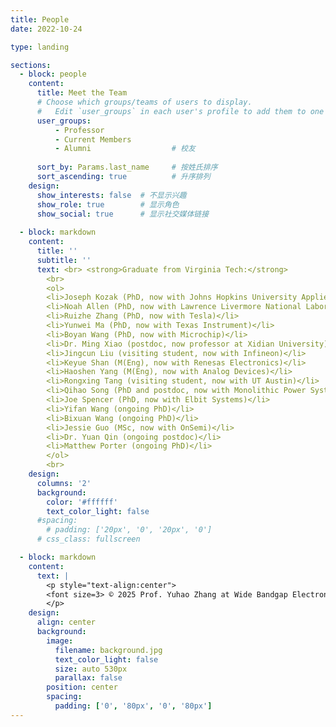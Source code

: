 ```yaml
---
title: People
date: 2022-10-24

type: landing

sections:
  - block: people
    content:
      title: Meet the Team
      # Choose which groups/teams of users to display.
      #   Edit `user_groups` in each user's profile to add them to one or more of these groups.
      user_groups:
          - Professor 
          - Current Members  
          - Alumni                  # 校友
    
      sort_by: Params.last_name     # 按姓氏排序
      sort_ascending: true          # 升序排列
    design:
      show_interests: false  # 不显示兴趣
      show_role: true        # 显示角色
      show_social: true      # 显示社交媒体链接
    
  - block: markdown
    content:
      title: ''
      subtitle: ''
      text: <br> <strong>Graduate from Virginia Tech:</strong>  
        <br>
        <ol>
        <li>Joseph Kozak (PhD, now with Johns Hopkins University Applied Physics Laboratory)</li>
        <li>Noah Allen (PhD, now with Lawrence Livermore National Laboratory)</li>
        <li>Ruizhe Zhang (PhD, now with Tesla)</li>
        <li>Yunwei Ma (PhD, now with Texas Instrument)</li>
        <li>Boyan Wang (PhD, now with Microchip)</li>
        <li>Dr. Ming Xiao (postdoc, now professor at Xidian University)</li>
        <li>Jingcun Liu (visiting student, now with Infineon)</li>
        <li>Keyue Shan (M(Eng), now with Renesas Electronics)</li>
        <li>Haoshen Yang (M(Eng), now with Analog Devices)</li>
        <li>Rongxing Tang (visiting student, now with UT Austin)</li>
        <li>Qihao Song (PhD and postdoc, now with Monolithic Power Systems)</li>
        <li>Joe Spencer (PhD, now with Elbit Systems)</li>
        <li>Yifan Wang (ongoing PhD)</li>
        <li>Bixuan Wang (ongoing PhD)</li>
        <li>Jessie Guo (MSc, now with OnSemi)</li>
        <li>Dr. Yuan Qin (ongoing postdoc)</li>
        <li>Matthew Porter (ongoing PhD)</li>
        </ol>
        <br>
    design:
      columns: '2'
      background:
        color: '#ffffff'  
        text_color_light: false
      #spacing:
        # padding: ['20px', '0', '20px', '0']
      # css_class: fullscreen

  - block: markdown
    content:
      text: |
        <p style="text-align:center">
        <font size=3> © 2025 Prof. Yuhao Zhang at Wide Bandgap Electronics Group | Department of EEE | HKU | Built with <a href="https://creativecommons.org/licenses/by-nc-nd/4.0/" target="_blank" rel="noopener">CC BY NC ND 4.0</a> </font>
        </p>
    design:
      align: center
      background:
        image:
          filename: background.jpg
          text_color_light: false
          size: auto 530px
          parallax: false
        position: center
        spacing:
          padding: ['0', '80px', '0', '80px']
---
```

